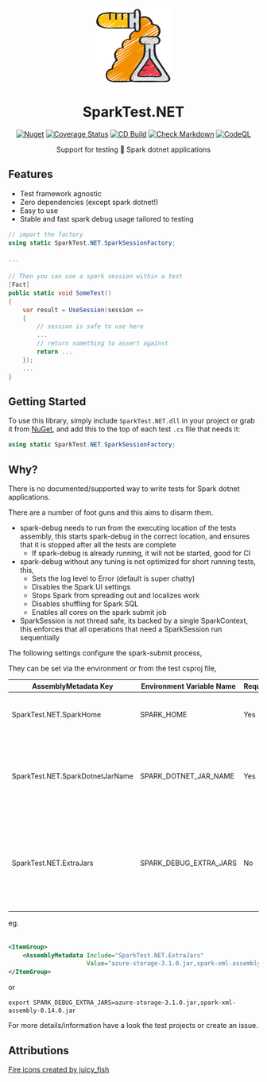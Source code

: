 ﻿<!-- markdownlint-disable MD033 MD041 -->
<div align="center">

<img src="test-tubes-icon.png" alt="SparkTest.NET" width="150px"/>

# SparkTest.NET

[![Nuget](https://img.shields.io/nuget/v/SparkTest.NET)](https://www.nuget.org/packages/SparkTest.NET/)
[![Coverage Status](https://coveralls.io/repos/github/bmazzarol/SparkTest.NET/badge.svg?branch=main)](https://coveralls.io/github/bmazzarol/SparkTest.NET?branch=main)
[![CD Build](https://github.com/bmazzarol/SparkTest.NET/actions/workflows/cd-build.yml/badge.svg)](https://github.com/bmazzarol/SparkTest.NET/actions/workflows/cd-build.yml)
[![Check Markdown](https://github.com/bmazzarol/SparkTest.NET/actions/workflows/check-markdown.yml/badge.svg)](https://github.com/bmazzarol/SparkTest.NET/actions/workflows/check-markdown.yml)
[![CodeQL](https://github.com/bmazzarol/SparkTest.NET/actions/workflows/codeql.yml/badge.svg)](https://github.com/bmazzarol/SparkTest.NET/actions/workflows/codeql.yml)

Support for testing :test_tube: Spark dotnet applications

</div>

## Features

* Test framework agnostic
* Zero dependencies (except spark dotnet!)
* Easy to use
* Stable and fast spark debug usage tailored to testing

```c#
// import the factory
using static SparkTest.NET.SparkSessionFactory;

...

// Then you can use a spark session within a test
[Fact]
public static void SomeTest()
{
    var result = UseSession(session =>
    {
        // session is safe to use here
        ...
        // return something to assert against
        return ...
    });
    ...
}
```

## Getting Started

To use this library, simply include `SparkTest.NET.dll` in your project or grab
it from [NuGet](https://www.nuget.org/packages/SparkTest.NET/), and add this to
the top of each test `.cs` file
that needs it:

```C#
using static SparkTest.NET.SparkSessionFactory;
```

## Why?

There is no documented/supported way to write tests for Spark dotnet
applications.

There are a number of foot guns and this aims to disarm them.

* spark-debug needs to run from the executing location of the tests assembly,
  this starts spark-debug in the correct location, and ensures that it is
  stopped after all the tests are complete
  * If spark-debug is already running, it will not be started, good for CI
* spark-debug without any tuning is not optimized for short running tests, this,
  * Sets the log level to Error (default is super chatty)
  * Disables the Spark UI settings
  * Stops Spark from spreading out and localizes work
  * Disables shuffling for Spark SQL
  * Enables all cores on the spark submit job
* SparkSession is not thread safe, its backed by a single SparkContext, this
  enforces that all operations that need a SparkSession run sequentially

The following settings configure the spark-submit process,

They can be set via the environment or from the test csproj file,

<!-- markdownlint-disable MD013 -->

| AssemblyMetadata Key             | Environment Variable Name | Required? | Description                                                                                                                               |
|----------------------------------|---------------------------|-----------|-------------------------------------------------------------------------------------------------------------------------------------------|
| SparkTest.NET.SparkHome          | SPARK_HOME                | Yes       | Location of spark on the system, used to start spark-submit                                                                               |
| SparkTest.NET.SparkDotnetJarName | SPARK_DOTNET_JAR_NAME     | Yes       | Name of the microsoft-spark jar file to use for example 'microsoft-spark-3-2_2.12-2.1.1.jar'                                              |
| SparkTest.NET.ExtraJars          | SPARK_DEBUG_EXTRA_JARS    | No        | Optional extra jar files to include from the executing test location, for example 'azure-storage-3.1.0.jar,spark-xml-assembly-0.14.0.jar' |

<!-- markdownlint-enable MD013 -->

eg.

```xml

<ItemGroup>
    <AssemblyMetadata Include="SparkTest.NET.ExtraJars"
                      Value="azure-storage-3.1.0.jar,spark-xml-assembly-0.14.0.jar"/>
</ItemGroup>
```

or

```shell
export SPARK_DEBUG_EXTRA_JARS=azure-storage-3.1.0.jar,spark-xml-assembly-0.14.0.jar
```

For more details/information have a look the test projects or create an issue.

## Attributions

[Fire icons created by juicy_fish](https://www.flaticon.com/free-icons/fire)
